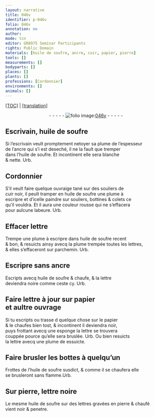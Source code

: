 ```yaml
---
layout: narrative
title: 046v
identifier: p-046v
folio: 046v
annotation: no
author:
mode: tcn
editor: GR8975 Seminar Participants
rights: Public Domain
materials: [huile de soufre, ancre, cuir, papier, pierre]
tools: []
measurements: []
bodyparts: []
places: []
plants: []
professions: [Cordonnier]
environments: []
animals: []
---
```


 <p><a href="{{ site.baseurl }}/normalized/">[TOC]</a> | <a href="{{ site.baseurl }}/texts/p-046v_tl/" target="_blank">[translation]</a></p><div class="folio" align="center">- - - - - <a href="http://gallica.bnf.fr/ark:/12148/btv1b10500001g/f98.image" target="_blank"><img src="https://cu-mkp.github.io/2017-workshop-edition/assets/photo-icon.png" alt="folio image: " style="display:inline-block; margin-bottom:-3px;"/>046v</a> - - - - - </div>  
  

## Escrivain, <span class="m">huile de soufre</span>

 
 Si l’escrivain veult promptement netoyer sa plume de l’espesseur<br/> de l’<span class="m">ancre</span> qui s’i est deseché, il ne la fault que tremper<br/> dans l’<span class="m">huile de soufre</span>. Et incontinent elle sera blanche<br/> & nette. Urb.
 
 
  

## <span class="pro">Cordonnier</span>

 
 S’il veult faire quelque ouvraige tané sur des souliers de<br/> <span class="m">cuir</span> noir, il peult tramper en <span class="m">huile de soufre</span> une plume à<br/> escripre et d’icelle paindre sur souliers, bottines & colets ce<br/> qu’il vouldra. Et il aura une couleur rousse qui ne s’effacera<br/> pour aulcune labeure. Urb.
 
 
  

## Effacer l<span class="exp">ett</span>re

 
 Trempe une plume à escripre dans <span class="m">huile de soufre</span> recent<br/> & bon, & resuicts ainsy avecq la plume trempée toutes les l<span class="exp">ettr</span>es,<br/> & elles s’effaceront sur parchemin. Urb.
 
 
  

## Escripre sans <span class="m">ancre</span>

 
 Escripts avecq <span class="m">huile de soufre</span> & chaufe, & la l<span class="exp">ett</span>re<br/> deviendra noire comme ceste cy. Urb.
 
 
  

## Faire l<span class="exp">ett</span>re à jour sur <span class="m">papier</span><br/> et aultre ouvrage 

 
 Si tu escripts ou trasse <span class="del">d</span> quelque chose sur le <span class="m">papier</span><br/> & le chaufes bien tost, & incontinent il deviendra noir,<br/> puys frottant avecq une esponge la l<span class="exp">ett</span>re se trouvera<br/> couppée pource qu’elle sera bruslée. Urb. Ou bien resuicts<br/> la l<span class="exp">ett</span>re avecq une plume <span class="del">de</span> essuicte.
 
 
  

## Faire brusler les bottes à quelqu’u<span class="exp">n</span>

 
 Frottes de l’<span class="m">huile<span class="sup"> de soufre</span></span> susdict, & co<span class="exp">mm</span>e il se chaufera elle<br/> se brusleront sans flamme.Urb. 
 
 
  

## Sur <span class="m">pierre</span>, l<span class="exp">ett</span>re noire

 
 Le mesme <span class="m">huile<span class="sup"> de soufre</span></span> sur des l<span class="exp">ett</span>res gravées en <span class="m">pierre</span> & chaufé<br/> vient noir & penetre.
 
 